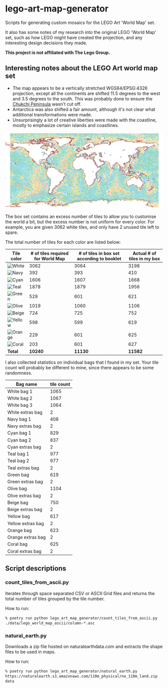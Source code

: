 # lego-art-map-generator

Scripts for generating custom mosaics for the LEGO Art 'World Map' set.

It also has some notes of my research into the original LEGO 'World Map' set,
such as how LEGO might have created the projection, and any interesting design
decisions they made.

**This project is not affiliated with The Lego Group.**

## Interesting notes about the LEGO Art world map set

* The map appears to be a vertically stretched WGS84/EPSG:4326 projection,
  except all the continents are shifted 11.5 degrees to the west and 3.5 degrees
  to the south. This was probably done to ensure the
  [Chukchi Peninsula][chukchi-peninsula] wasn't cut off.
* Antarctica was also shifted a fair amount, although it's not clear what
  additional transformations were made.
* Unsurprisingly a lot of creative liberties were made with the coastline,
  mostly to emphasize certain islands and coastlines.

![LEGO World Map with coastlines on top](world-map-with-coastlines.png)

[chukchi-peninsula]: https://en.wikipedia.org/wiki/Chukchi_Peninsula

The box set contains an excess number of tiles to allow you to customise the
world a bit, but the excess number is not uniform for every color. For example,
you are given 3062 white tiles, and only have 2 unused tile left to spare.

The total number of tiles for each color are listed below:

| Tile color | # of tiles required for World Map | # of tiles in box set according to booklet | Actual # of tiles in my box |
|---|---|---|---|
| ![White](https://img.shields.io/badge/-White-snow) | 3062 | 3064 | 3198 |
| ![Navy](https://img.shields.io/badge/-Navy-rgb(0,53,91)) | 392 | 393 | 410 |
| ![Cyan](https://img.shields.io/badge/-Cyan-rgb(19,183,210)) | 1606 | 1607 | 1668 |
| ![Teal](https://img.shields.io/badge/-Teal-rgb(0,153,150)) | 1878 | 1879 | 1956 |
| ![Green](https://img.shields.io/badge/-Green-rgb(0,161,55)) | 529 | 601 | 621 |
| ![Olive](https://img.shields.io/badge/-Olive-rgb(162,197,16)) | 1019 | 1060 | 1106 |
| ![Beige](https://img.shields.io/badge/-Beige-rgb(226,202,144)) | 724 | 725 | 752 |
| ![Yellow](https://img.shields.io/badge/-Yellow-rgb(248,172,0)) | 598 | 599 | 619|
| ![Orange](https://img.shields.io/badge/-Orange-rgb(238,117,0)) | 229 | 601 | 625 |
| ![Coral](https://img.shields.io/badge/-Coral-rgb(237,106,112)) | 203 | 601 | 627 |
| **Total** | **10240** | **11130** | **11582** |

I also collected statistics on individual bags that I found in my set.
Your tile count will probably be different to mine, since there appears to be
some randomness.

| Bag name | tile count |
|---|---|
| White bag 1 | 1065 |
| White bag 2 | 1067 |
| White bag 3 | 1064 |
| White extras bag | 2 |
| Navy bag 1 | 408 |
| Navy extras bag | 2 |
| Cyan bag 1 | 829 |
| Cyan bag 2 | 837 |
| Cyan extras bag | 2 |
| Teal bag 1 | 977 |
| Teal bag 2 | 977 |
| Teal extras bag | 2 |
| Green bag | 619 |
| Green extras bag | 2 |
| Olive bag | 1104 |
| Olive extras bag | 2 |
| Beige bag | 750 |
| Beige extras bag | 2 |
| Yellow bag | 617 |
| Yellow extras bag | 2 |
| Orange bag | 623 |
| Orange extras bag | 2 |
| Coral bag | 625 |
| Coral extras bag | 2 |

## Script descriptions

### count_tiles_from_ascii.py

Iterates through space separated CSV or ASCII Grid files and  returns the total
number of tiles grouped by the tile number.  

How to run:

```console
% poetry run python lego_art_map_generator/count_tiles_from_ascii.py ./data/lego_world_map_ascii/column-*.asc
```

### natural_earth.py

Downloads a zip file hosted on naturalearthdata.com and extracts the shape
files to be used in maps.

How to run:

```
% poetry run python lego_art_map_generator/natural_earth.py https://naturalearth.s3.amazonaws.com/110m_physical/ne_110m_land.zip data
```
